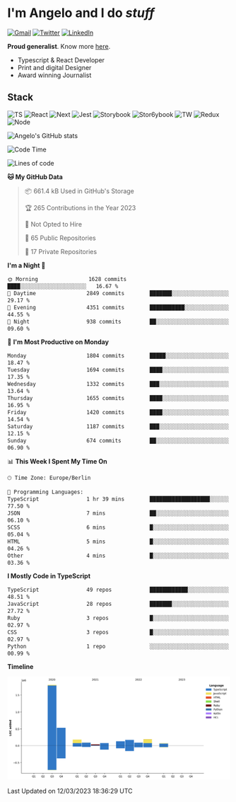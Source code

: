 # I'm Angelo and I do _stuff_

[![Gmail](https://img.shields.io/badge/Gmail-D14836?style=for-the-badge&logo=gmail&logoColor=white)](mailto:oiangelodias@gmail.com)
[![Twitter](https://img.shields.io/badge/Twitter-1DA1F2?style=for-the-badge&logo=twitter&logoColor=white)](https://www.twitter.com/oicronofobico)
[![LinkedIn](https://img.shields.io/badge/LinkedIn-0077B5?style=for-the-badge&logo=linkedin&logoColor=white)](https://www.linkedin.com/in/angelod1as/)

**Proud generalist**. Know more [here](http://www.angelodias.com.br/).

- Typescript & React Developer
- Print and digital Designer
- Award winning Journalist

## Stack

![TS](https://img.shields.io/badge/TypeScript-007ACC?style=for-the-badge&logo=typescript&logoColor=white)
![React](https://img.shields.io/badge/React-20232A?style=for-the-badge&logo=react&logoColor=61DAFB)
![Next](https://img.shields.io/badge/next.js-000000?style=for-the-badge&logo=nextdotjs&logoColor=white)
![Jest](https://img.shields.io/badge/Jest-C21325?style=for-the-badge&logo=jest&logoColor=white)
![Storybook](https://img.shields.io/badge/storybook-FF4785?style=for-the-badge&logo=storybook&logoColor=white)
![Stor6ybook](https://img.shields.io/badge/Figma-F24E1E?style=for-the-badge&logo=figma&logoColor=white)
![TW](https://img.shields.io/badge/Tailwind_CSS-38B2AC?style=for-the-badge&logo=tailwind-css&logoColor=white)
![Redux](https://img.shields.io/badge/Redux-593D88?style=for-the-badge&logo=redux&logoColor=white)
![Node](https://img.shields.io/badge/Node.js-339933?style=for-the-badge&logo=nodedotjs&logoColor=white)

![Angelo's GitHub stats](https://github-readme-stats.vercel.app/api?username=angelod1as&show_icons=true&theme=dark)

<!--START_SECTION:waka-->
![Code Time](http://img.shields.io/badge/Code%20Time-2%2C447%20hrs%2049%20mins-blue)

![Lines of code](https://img.shields.io/badge/From%20Hello%20World%20I%27ve%20Written-3.4%20million%20lines%20of%20code-blue)

**🐱 My GitHub Data** 

> 📦 661.4 kB Used in GitHub's Storage 
 > 
> 🏆 265 Contributions in the Year 2023
 > 
> 🚫 Not Opted to Hire
 > 
> 📜 65 Public Repositories 
 > 
> 🔑 17 Private Repositories 
 > 
**I'm a Night 🦉** 

```text
🌞 Morning                1628 commits        ████░░░░░░░░░░░░░░░░░░░░░   16.67 % 
🌆 Daytime                2849 commits        ███████░░░░░░░░░░░░░░░░░░   29.17 % 
🌃 Evening                4351 commits        ███████████░░░░░░░░░░░░░░   44.55 % 
🌙 Night                  938 commits         ██░░░░░░░░░░░░░░░░░░░░░░░   09.60 % 
```
📅 **I'm Most Productive on Monday** 

```text
Monday                   1804 commits        █████░░░░░░░░░░░░░░░░░░░░   18.47 % 
Tuesday                  1694 commits        ████░░░░░░░░░░░░░░░░░░░░░   17.35 % 
Wednesday                1332 commits        ███░░░░░░░░░░░░░░░░░░░░░░   13.64 % 
Thursday                 1655 commits        ████░░░░░░░░░░░░░░░░░░░░░   16.95 % 
Friday                   1420 commits        ████░░░░░░░░░░░░░░░░░░░░░   14.54 % 
Saturday                 1187 commits        ███░░░░░░░░░░░░░░░░░░░░░░   12.15 % 
Sunday                   674 commits         ██░░░░░░░░░░░░░░░░░░░░░░░   06.90 % 
```


📊 **This Week I Spent My Time On** 

```text
🕑︎ Time Zone: Europe/Berlin

💬 Programming Languages: 
TypeScript               1 hr 39 mins        ███████████████████░░░░░░   77.50 % 
JSON                     7 mins              ██░░░░░░░░░░░░░░░░░░░░░░░   06.10 % 
SCSS                     6 mins              █░░░░░░░░░░░░░░░░░░░░░░░░   05.04 % 
HTML                     5 mins              █░░░░░░░░░░░░░░░░░░░░░░░░   04.26 % 
Other                    4 mins              █░░░░░░░░░░░░░░░░░░░░░░░░   03.36 % 
```

**I Mostly Code in TypeScript** 

```text
TypeScript               49 repos            ████████████░░░░░░░░░░░░░   48.51 % 
JavaScript               28 repos            ███████░░░░░░░░░░░░░░░░░░   27.72 % 
Ruby                     3 repos             █░░░░░░░░░░░░░░░░░░░░░░░░   02.97 % 
CSS                      3 repos             █░░░░░░░░░░░░░░░░░░░░░░░░   02.97 % 
Python                   1 repo              ░░░░░░░░░░░░░░░░░░░░░░░░░   00.99 % 
```



**Timeline**

![Lines of Code chart](https://raw.githubusercontent.com/angelod1as/angelod1as/main/assets/bar_graph.png)


 Last Updated on 12/03/2023 18:36:29 UTC
<!--END_SECTION:waka-->
